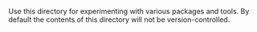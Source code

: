 Use this directory for experimenting with various packages and tools. By default the contents of this directory will not be version-controlled.